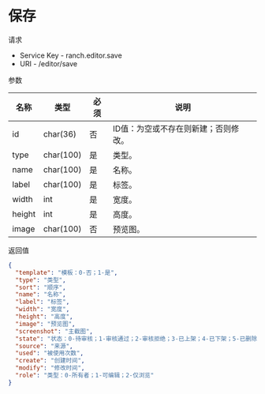 # 保存

请求
- Service Key - ranch.editor.save
- URI - /editor/save

参数

|名称|类型|必须|说明|
|---|---|---|---|
|id|char(36)|否|ID值：为空或不存在则新建；否则修改。|
|type|char(100)|是|类型。|
|name|char(100)|是|名称。|
|label|char(100)|是|标签。|
|width|int|是|宽度。|
|height|int|是|高度。|
|image|char(100)|否|预览图。|

返回值
```json
{
  "template": "模板：0-否；1-是",
  "type": "类型",
  "sort": "顺序",
  "name": "名称",
  "label": "标签",
  "width": "宽度",
  "height": "高度",
  "image": "预览图",
  "screenshot": "主截图",
  "state": "状态：0-待审核；1-审核通过；2-审核拒绝；3-已上架；4-已下架；5-已删除",
  "source": "来源",
  "used": "被使用次数",
  "create": "创建时间",
  "modify": "修改时间",
  "role": "类型：0-所有者；1-可编辑；2-仅浏览"
}
```